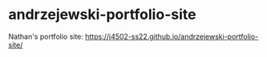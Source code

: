 # andrzejewski-portfolio-site
Nathan's portfolio site: https://j4502-ss22.github.io/andrzejewski-portfolio-site/
